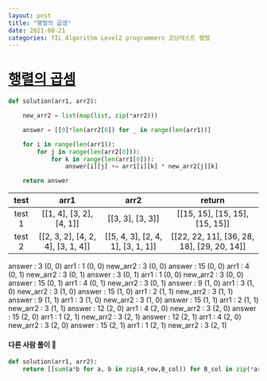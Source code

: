 ```yaml
---
layout: post
title: "행렬의 곱셈"
date: 2021-08-21
categories: TIL Algorithm Level2 programmers 코딩테스트 행렬
---
```


# [행렬의 곱셈](https://programmers.co.kr/learn/courses/30/lessons/12949)

```python
def solution(arr1, arr2):

    new_arr2 = list(map(list, zip(*arr2)))

    answer = [[0]*len(arr2[0]) for _ in range(len(arr1))]

    for i in range(len(arr1)):
        for j in range(len(arr2[0])):
            for k in range(len(arr1[0])):
                answer[i][j] += arr1[i][k] * new_arr2[j][k]

    return answer
```

|  test  |               arr1                |               arr2                |                   return                   |
| :----: | :-------------------------------: | :-------------------------------: | :----------------------------------------: |
| test 1 |     [[1, 4], [3, 2], [4, 1]]      |         [[3, 3], [3, 3]]          |       [[15, 15], [15, 15], [15, 15]]       |
| test 2 | [[2, 3, 2], [4, 2, 4], [3, 1, 4]] | [[5, 4, 3], [2, 4, 1], [3, 1, 1]] | [[22, 22, 11], [36, 28, 18], [29, 20, 14]] |

answer : 3 (0, 0) arr1 : 1 (0, 0) new_arr2 : 3 (0, 0)
answer : 15 (0, 0) arr1 : 4 (0, 1) new_arr2 : 3 (0, 1)
answer : 3 (0, 1) arr1 : 1 (0, 0) new_arr2 : 3 (0, 0)
answer : 15 (0, 1) arr1 : 4 (0, 1) new_arr2 : 3 (0, 1)
answer : 9 (1, 0) arr1 : 3 (1, 0) new_arr2 : 3 (1, 0)
answer : 15 (1, 0) arr1 : 2 (1, 1) new_arr2 : 3 (1, 1)
answer : 9 (1, 1) arr1 : 3 (1, 0) new_arr2 : 3 (1, 0)
answer : 15 (1, 1) arr1 : 2 (1, 1) new_arr2 : 3 (1, 1)
answer : 12 (2, 0) arr1 : 4 (2, 0) new_arr2 : 3 (2, 0)
answer : 15 (2, 0) arr1 : 1 (2, 1) new_arr2 : 3 (2, 1)
answer : 12 (2, 1) arr1 : 4 (2, 0) new_arr2 : 3 (2, 0)
answer : 15 (2, 1) arr1 : 1 (2, 1) new_arr2 : 3 (2, 1)

#### 다른 사람 풀이 👀

```python
def solution(arr1, arr2):
    return [[sum(a*b for a, b in zip(A_row,B_col)) for B_col in zip(*arr2)] for A_row in arr1]
```
